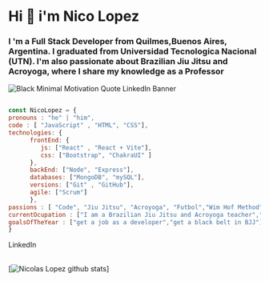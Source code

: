 <div>
  <h1 align:"center"> Hi 👋 i'm Nico Lopez</h1>
  <h3 align:"center">I 'm a Full Stack Developer from Quilmes,Buenos Aires, Argentina.  I graduated from Universidad Tecnologica Nacional (UTN). I'm also passionate about Brazilian Jiu Jitsu and Acroyoga, where I share my knowledge as a Professor</h3>
</div>

![Black Minimal Motivation Quote LinkedIn Banner](https://github.com/NicoLopezBjj/NicoLopezBjj/assets/131780886/f782ef2c-d4b5-406a-8ce3-ce3866ea21c7)

```js  

const NicoLopez = {
pronouns : "he" | "him",
code : [ "JavaScript" , "HTML", "CSS"],
technologies: {
      frontEnd: {
         js: ["React" , "React + Vite"],
         css: ["Bootstrap", "ChakraUI" ]
      },
      backEnd: ["Node", "Express"],
      databases: ["MongoDB", "mySQL"],
      versions: ["Git" , "GitHub"],
      agile: ["Scrum"]
      },
passions : [ "Code", "Jiu Jitsu", "Acroyoga", "Futbol","Wim Hof Method"],
currentOcupation : ["I am a Brazilian Jiu Jitsu and Acroyoga teacher","referee international in BJJ"],
goalsOfTheYear : ["get a job as a developer","get a black belt in BJJ"]
}


```

<div>
    <a class="libutton" style="text-decoration:none"href="https://www.linkedin.com/comm/mynetwork/discovery-see-all?usecase=PEOPLE_FOLLOWS&followMember=nicolopezdev" target="_blank">LinkedIn</a>
  
</div>

<br/>

[![Nicolas Lopez github stats](https://github-readme-stats.vercel.app/api?username=NicoLopezBjj)]

